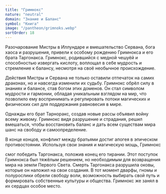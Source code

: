 ```yaml
---
title: "Гримнокс"
nature: "neutral"
domain: "Знание и Баланс"
symbol: "Книга"
image: "/pantheon/grimnoks.webp"
sortOrder: 18
---
```


Разочарование Мистры в Иллундаре и вмешательство Сервана, бога
хаоса и разрушения, привели к особому рождению Гримнокса и его
брата Таргонакса. Гримнокс, родившийся с медной чешуёй и
способностью извергать кислоту, воплощал в себе мудрость и
стремление к балансу, несмотря на своё необычное происхождение.

Действия Мистры и Сервана не только оставили отпечаток на самих
драконах, но и навсегда изменили их судьбу. Гримнокс обрёл силу в
знаниях и балансе, став богом этих доменов. Он стал символом
мудрости и гармонии, обладая уникальным взглядом на мир, что
позволило ему воспринимать и регулировать потоки магических и
физических сил для поддержания равновесия в мире.

Однажды его брат Тарноракс, создав новые рассы объявил войну всему
живому. Гримнокс видя разрушение и страдания, решил вмешаться,
чтобы восстановить баланс и дать всем существам мира шанс на
свободу и самоопределение.

В конце концов, конфликт между братьями достиг апогея в эпическом
противостоянии. Используя свои знания и магическую мощь, Гримнокс

смог победить Таргонакса, положив конец его тирании. Этот поступок
Гримнокса был тяжёлым решением, но необходимым для возвращения
мира на земли Первого Света. Смерть Таргонакса разрушила оковы,
которые он наложил на свои создания. В тот момент дварфы, гномы и
полурослики обрели свободу воли, возможность выбирать свой путь и
формировать собственные культуры и общества. Гримнокс же занял в
их сердцах особое место.
